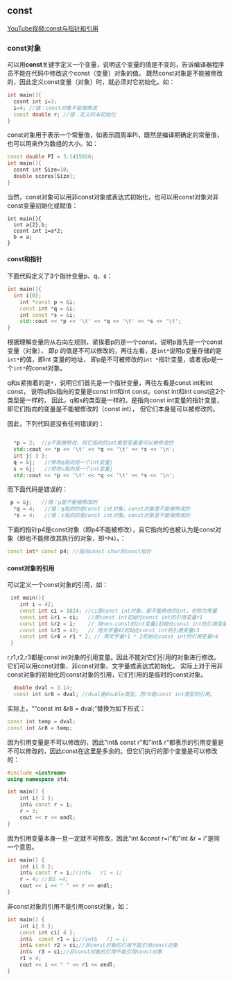## const

[YouTube视频:const与指针和引用](https://www.youtube.com/watch?v=apj4-To0rJ0)

### const对象

可以用**const**关键字定义一个变量，说明这个变量的值是不变的，告诉编译器程序员不能在代码中修改这个const（变量）对象的值。
既然const对象是不能被修改的，因此定义const变量（对象）时，就必须对它初始化。如：
```cpp
int main(){
  cosnt int i=3;
  i=4; //错：const对象不能被修改
  const double r; //错：定义时未初始化
}
```
const对象用于表示一个常量值，如表示圆周率PI，既然是编译期确定的常量值，也可以用来作为数组的大小。如：
```cpp
const double PI = 3.1415926;
int main(){
  cosnt int Size=10;
  double scores[Size];
}
```
当然，const对象可以用非const对象或表达式初始化，也可以用const对象对非const变量初始化或赋值：
```
int main(){
  int a{2},b;
  cosnt int i=a*2;
  b = a;
}
```


#### const和指针

下面代码定义了3个指针变量p、q、s：
```cpp
int main(){
  int i{0};
	int *const p = &i;
	const int *q = &i;
	int const *s = &i;
	std::cout << *p << '\t' << *q << '\t' << *s << '\t';
}
```
根据理解变量的从右向左规则，紧挨着p的是一个const，说明p首先是一个const变量（对象），
即p 的值是不可以修改的，再往左看，是`int*`说明p变量存储的是`int*`的值，即int 变量的地址，
即p是不可被修改的`int *`指针变量，或者说p是一个`int*`的const对象。

q和s紧挨着的是`*`，说明它们首先是一个指针变量，再往左看是const int和int const，
说明q和s指向的变量是const int和int const。const int和int const这2个类型是一样的，
因此，q和s的类型是一样的，是指向const int变量的指针变量，即它们指向的变量是不能被修改的（const int），
但它们本身是可以被修改的。

因此，下列代码是没有任何错误的：

```cpp

  *p = 2;  //p不能被修改，但它指向的int类型变量是可以被修改的
  std::cout << *p << '\t' << *q << '\t' << *s << '\n';
  int j{ 3 };
  q = &j;   //修改q指向另一个int变量j
  s = &j;   //修改s指向另一个int变量j
  std::cout << *p << '\t' << *q << '\t' << *s << '\n';	
```
而下面代码是错误的：
```cpp
 p = &j;   //错：p是不能被修改的
  *q = 4;   //错：q指向的是const int对象，const对象是不能被修改的
  *s = 4;   //错：s指向的是const int对象，const对象是不能被修改的
```

下面的指针p4是const对象（即p4不能被修改），且它指向的也被认为是const对象（即也不能修改其执行的对象，即`*P4`）。：
```cpp
const int* const p4; //指向const char的const指针
```

#### const对象的引用
可以定义一个const对象的引用，如：
```cpp
 int main(){
    int i = 42;
    const int ci = 1024; //ci是const int对象，即不能修改的int，也称为常量
    const int &r1 = ci;   //用const int初始化const int的引用变量r1
    const int &r2 = i;    // 用non-const的int变量i初始化const int的引用变量r2
    const int &r3 = 42;   // 用文字量42初始化const int的引用变量r3
    const int &r4 = r1 * 2; // 用文字量r1 * 2初始化const int的引用变量r4
 }
```
r,r1,r2,r3都是const int对象的引用变量。因此不能对它们引用的对象进行修改。
它们可以用const对象、非const对象、文字量或表达式初始化，
实际上对于用非const对象的初始化的const对象的引用，它们引用的是临时的const对象。

```cpp
  double dval = 3.14;
  const int &r8 = dval; //dval是double类型，而r8是const int类型的引用。
```
实际上，““const int &r8 = dval;”替换为如下形式：
```cpp
const int temp = dval;
const int &r8 = temp;
```
因为引用变量是不可以修改的，因此"int& const r"和"int& r"都表示的引用变量是不可以修改的，因此const在这里是多余的。但它们执行的那个变量是可以修改的：
```cpp
#include <iostream>
using namespace std;

int main() {
	int i{ 1 };
	int& const r = i;
	r = 3;
	cout << r << endl;
}
```
因为引用变量本身一旦一定就不可修改，因此“int &const r=i”和"int &r = i"是同一个意思。
```cpp
int main() {
	int i{ 0 };
	int& const r = i;//int&   r1 = i;
	r = 4; //即i =4;
	cout << i << " " << r << endl;
}
```
非const对象的引用不能引用const对象，如：
```cpp
int main() {
	int i{ 0 };
	const int ci{ 4 };
	int&  const r1 = i;//int&   r1 = i;
	int& const r2 = ci;//非const对象的引用不能引用const对象
	int&  r3 = ci;//非const对象的引用不能引用const对象
	r1 = 4;
	cout << i << " " << r1 << endl;
}
```
